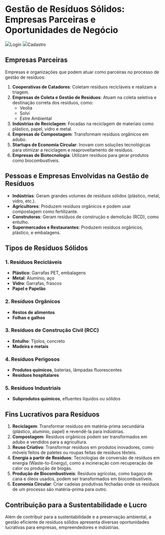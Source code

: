 # Gestão de Resíduos Sólidos: Empresas Parceiras e Oportunidades de Negócio

<img src="![image](https://github.com/user-attachments/assets/2e5df378-ab96-463b-8769-3370028e402b)">Login<img/>
<img src="![image](https://github.com/user-attachments/assets/f034c3c0-139d-410e-ad5f-f5aedabc4cd7)">Cadastro<img/>

## Empresas Parceiras

Empresas e organizações que podem atuar como parceiras no processo de gestão de resíduos:

1. **Cooperativas de Catadores**: Coletam resíduos recicláveis e realizam a triagem.
2. **Empresas de Coleta e Gestão de Resíduos**: Atuam na coleta seletiva e destinação correta dos resíduos, como:
   - Veolia
   - Solví
   - Estre Ambiental
3. **Indústrias de Reciclagem**: Focadas na reciclagem de materiais como plástico, papel, vidro e metal.
4. **Empresas de Compostagem**: Transformam resíduos orgânicos em adubo.
5. **Startups de Economia Circular**: Inovam com soluções tecnológicas para otimizar a reciclagem e reaproveitamento de resíduos.
6. **Empresas de Biotecnologia**: Utilizam resíduos para gerar produtos como biocombustíveis.

## Pessoas e Empresas Envolvidas na Gestão de Resíduos

- **Indústrias**: Geram grandes volumes de resíduos sólidos (plástico, metal, vidro, etc.).
- **Agricultores**: Produzem resíduos orgânicos e podem usar compostagem como fertilizante.
- **Construtoras**: Geram resíduos de construção e demolição (RCD), como entulho.
- **Supermercados e Restaurantes**: Produzem resíduos orgânicos, plástico, e embalagens.

## Tipos de Resíduos Sólidos

### 1. Resíduos Recicláveis
- **Plástico**: Garrafas PET, embalagens
- **Metal**: Alumínio, aço
- **Vidro**: Garrafas, frascos
- **Papel e Papelão**

### 2. Resíduos Orgânicos
- **Restos de alimentos**
- **Folhas e galhos**

### 3. Resíduos de Construção Civil (RCC)
- **Entulho**: Tijolos, concreto
- **Madeira e metais**

### 4. Resíduos Perigosos
- **Produtos químicos**, baterias, lâmpadas fluorescentes
- **Resíduos hospitalares**

### 5. Resíduos Industriais
- **Subprodutos químicos**, efluentes líquidos ou sólidos

## Fins Lucrativos para Resíduos

1. **Reciclagem**: Transformar resíduos em matéria-prima secundária (plástico, alumínio, papel) e revendê-la para indústrias.
2. **Compostagem**: Resíduos orgânicos podem ser transformados em adubo e vendidos para a agricultura.
3. **Reuso Criativo**: Transformar resíduos em produtos inovadores, como móveis feitos de paletes ou roupas feitas de resíduos têxteis.
4. **Energia a partir de Resíduos**: Tecnologias de conversão de resíduos em energia (Waste-to-Energy), como a incineração com recuperação de calor ou produção de biogás.
5. **Produção de Biocombustíveis**: Resíduos agrícolas, como bagaço de cana e óleos usados, podem ser transformados em biocombustíveis.
6. **Economia Circular**: Criar cadeias produtivas fechadas onde os resíduos de um processo são matéria-prima para outro.

## Contribuição para a Sustentabilidade e Lucro

Além de contribuir para a sustentabilidade e a preservação ambiental, a gestão eficiente de resíduos sólidos apresenta diversas oportunidades lucrativas para empresas, empreendedores e indústrias.
